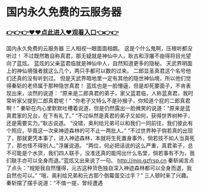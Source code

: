 # 国内永久免费的云服务器


### <a href="https://https://github.com/budfg/haiu/issues/1">👉👉👉♥♥点此进入♥观看入口👈👉👉</a>
国内永久免费的云服务器
三人相视一眼面面相觑。
    这是个什么鬼啊，压根听都没听过！
    不过既然敢自称真君，那无疑就是神仙中人，耿古和浮屠不由得将目光望向了蓝炫。
    蓝炫的父亲蓝君临就是神仙中人，自然知道更多的隐秘。
    天武界明面上的神仙境强者就这么几个，两只手都可以数的过来。
    二郎显圣真君这个名号他们还真的没有听到过。
    但是天武界暗地里一定有其他的隐世神仙境，所以他们觉得秦斩的老师属于那种隐世真君！
    蓝炫也是一脸懵逼，但是却死要面子，不肯表现出来，淡然的说道：
    “原来是二郎真君的弟子，家父蓝君临，人称蓝真君，我时常听家父提到二郎真君呢！”
    “你老子又特么不是孙猴子，你知道个屁的二郎真君啊！”
    秦斩在内心里默默吐槽着说道，但是仍然露出一脸微笑的说道：“原来是蓝真君家的兄台，在下有礼了。”
    “不过纵然是真君的弟子又如何，获得世界树种子，还是需要实力。”耿古说道。
    “没错，奥利给兄弟可以和我们一同前往，我们彼此有个照应，毕竟这一次来神迹森林的可不止一两批人。”
    “不过世界种子倘若真的出现了，那就更凭本事了，进入神迹森林，本就将生死置身事外，倘若技不如人当真死了，那也怪不得别人。”浮屠说道。
    “两位，何必把话说的这么严重，真君弟子，总不可能是个水货，我们四人联手，没准还真的能闯出什么名堂，倘若事有不为，我们联手亦可以全身而退。”蓝炫又出来说了一句。
    http://mip.gzfrsp.cn
    秦斩闻言点了点头：“规矩我自然懂得，元古这种货色独自深入神迹森林都可以全身而退，我自然也可以。”
    “哦，奥利给兄弟和元古那个倒霉蛋交过手？”
    三人顿时来了兴趣。
    秦斩摆了摆手说道：“不值一提，曾经遭遇
